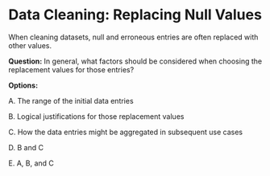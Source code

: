 # Data Cleaning: Replacing Null Values

When cleaning datasets, null and erroneous entries are often replaced with other values.

**Question:** In general, what factors should be considered when choosing the replacement values for those entries?

**Options:**

A. The range of the initial data entries

B. Logical justifications for those replacement values

C. How the data entries might be aggregated in subsequent use cases

D. B and C

E. A, B, and C
